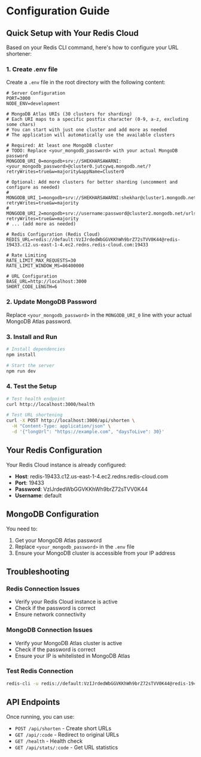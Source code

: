 # Configuration Guide

## Quick Setup with Your Redis Cloud

Based on your Redis CLI command, here's how to configure your URL shortener:

### 1. Create .env file

Create a `.env` file in the root directory with the following content:

```env
# Server Configuration
PORT=3000
NODE_ENV=development

# MongoDB Atlas URIs (30 clusters for sharding)
# Each URI maps to a specific postfix character (0-9, a-z, excluding some chars)
# You can start with just one cluster and add more as needed
# The application will automatically use the available clusters

# Required: At least one MongoDB cluster
# TODO: Replace <your_mongodb_password> with your actual MongoDB password
MONGODB_URI_0=mongodb+srv://SHEKHARSAWARNI:<your_mongodb_password>@cluster0.jutcywq.mongodb.net/?retryWrites=true&w=majority&appName=Cluster0

# Optional: Add more clusters for better sharding (uncomment and configure as needed)
# MONGODB_URI_1=mongodb+srv://SHEKHARSAWARNI:shekhar@cluster1.mongodb.net/urlshortener?retryWrites=true&w=majority
# MONGODB_URI_2=mongodb+srv://username:password@cluster2.mongodb.net/urlshortener?retryWrites=true&w=majority
# ... (add more as needed)

# Redis Configuration (Redis Cloud)
REDIS_URL=redis://default:VzIJrdedWbGGVKKhWh9brZ72sTVV0K44@redis-19433.c12.us-east-1-4.ec2.redns.redis-cloud.com:19433

# Rate Limiting
RATE_LIMIT_MAX_REQUESTS=30
RATE_LIMIT_WINDOW_MS=86400000

# URL Configuration
BASE_URL=http://localhost:3000
SHORT_CODE_LENGTH=6
```

### 2. Update MongoDB Password

Replace `<your_mongodb_password>` in the `MONGODB_URI_0` line with your actual MongoDB Atlas password.

### 3. Install and Run

```bash
# Install dependencies
npm install

# Start the server
npm run dev
```

### 4. Test the Setup

```bash
# Test health endpoint
curl http://localhost:3000/health

# Test URL shortening
curl -X POST http://localhost:3000/api/shorten \
  -H "Content-Type: application/json" \
  -d '{"longUrl": "https://example.com", "daysToLive": 30}'
```

## Your Redis Configuration

Your Redis Cloud instance is already configured:
- **Host**: redis-19433.c12.us-east-1-4.ec2.redns.redis-cloud.com
- **Port**: 19433
- **Password**: VzIJrdedWbGGVKKhWh9brZ72sTVV0K44
- **Username**: default

## MongoDB Configuration

You need to:
1. Get your MongoDB Atlas password
2. Replace `<your_mongodb_password>` in the `.env` file
3. Ensure your MongoDB cluster is accessible from your IP address

## Troubleshooting

### Redis Connection Issues
- Verify your Redis Cloud instance is active
- Check if the password is correct
- Ensure network connectivity

### MongoDB Connection Issues
- Verify your MongoDB Atlas cluster is active
- Check if the password is correct
- Ensure your IP is whitelisted in MongoDB Atlas

### Test Redis Connection
```bash
redis-cli -u redis://default:VzIJrdedWbGGVKKhWh9brZ72sTVV0K44@redis-19433.c12.us-east-1-4.ec2.redns.redis-cloud.com:19433
```

## API Endpoints

Once running, you can use:
- `POST /api/shorten` - Create short URLs
- `GET /api/:code` - Redirect to original URLs
- `GET /health` - Health check
- `GET /api/stats/:code` - Get URL statistics 